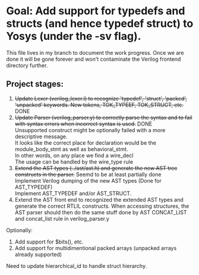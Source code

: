 Goal: Add support for typedefs and structs (and hence typedef struct) to Yosys (under the -sv flag).
====================================================================================================

This file lives in my branch to document the work progress.
Once we are done it will be gone forever and won't contaminate the Verilog frontend directory further.

Project stages:
---------------

1. ~~Update Lexer (verilog_lexer.l) to recognize 'typedef', 'struct', 'packed', 'unpacked' keywords.
   New tokens, TOK_TYPEEF, TOK_STRUCT, etc.~~ DONE  
2. ~~Update Parser (verilog_parser.y) to correctly parse the syntax and to fail with syntax errors when incorrect syntax is used.~~ DONE  
   Unsupported construct might be optionally failed with a more descriptive message.  
   It looks like the correct place  for declaration would be the module_body_stmt as well as behavioral_stmt.  
   In other words, on any place we find a wire_decl  
   The usage can be handled by the wire_type rule  
3. ~~Extend the AST types (../ast/ast.h) and generate the new AST tree constructs in the parser.~~ Seemd to be at least partially done  
   Implement Verilog dumping of the new AST types (Done for AST_TYPEDEF)  
   Implement AST_TYPEDEF and/or AST_STRUCT.  
4. Extend the AST front end to recognized the extended AST types and generate the correct RTLIL constructs.
   When accessing structures, the AST parser should then do the same stuff done by AST CONCAT_LIST and concat_list rule in verilog_parser.y

Optionally:
1. Add support for $bits(), etc.
2. Add support for multidimentional packed arrays (unpacked arrays already supported)

Need to update hierarchical_id to handle struct hierarchy.
